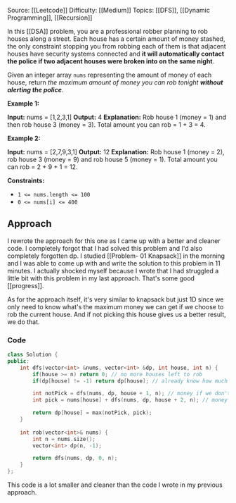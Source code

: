 Source: [[Leetcode]]
Difficulty: [[Medium]]
Topics: [[DFS]], [[Dynamic Programming]], [[Recursion]]

In this [[DSA]] problem, you are a professional robber planning to rob houses along a street. Each house has a certain amount of money stashed, the only constraint stopping you from robbing each of them is that adjacent houses have security systems connected and **it will automatically contact the police if two adjacent houses were broken into on the same night**.

Given an integer array `nums` representing the amount of money of each house, return _the maximum amount of money you can rob tonight **without alerting the police**_.

**Example 1:**

**Input:** nums = [1,2,3,1]
**Output:** 4
**Explanation:** Rob house 1 (money = 1) and then rob house 3 (money = 3).
Total amount you can rob = 1 + 3 = 4.

**Example 2:**

**Input:** nums = [2,7,9,3,1]
**Output:** 12
**Explanation:** Rob house 1 (money = 2), rob house 3 (money = 9) and rob house 5 (money = 1).
Total amount you can rob = 2 + 9 + 1 = 12.

**Constraints:**

- `1 <= nums.length <= 100`
- `0 <= nums[i] <= 400`

## Approach 
I rewrote the approach for this one as I came up with a better and cleaner code.
I completely forgot that I had solved this problem and I'd also completely forgotten dp.
I studied [[Problem- 01 Knapsack]] in the morning and I was able to come up with and write the solution to this problem in 11 minutes. I actually shocked myself because I wrote that I had struggled a little bit with this problem in my last approach. That's some good [[progress]].

As for the approach itself, it's very similar to knapsack but just 1D since we only need to know what's the maximum money we can get if we choose to rob the current house. And if not picking this house gives us a better result, we do that.

### Code 
``` cpp
class Solution {
public:
    int dfs(vector<int> &nums, vector<int> &dp, int house, int n) {
        if(house >= n) return 0; // no more houses left to rob
        if(dp[house] != -1) return dp[house]; // already know how much money we can get starting from current house

        int notPick = dfs(nums, dp, house + 1, n); // money if we don't rob this house
        int pick = nums[house] + dfs(nums, dp, house + 2, n); // money if we do rob this house

        return dp[house] = max(notPick, pick);
    }
    
    int rob(vector<int>& nums) {
        int n = nums.size();
        vector<int> dp(n, -1);

        return dfs(nums, dp, 0, n);
    }
};
```
This code is a lot smaller and cleaner than the code I wrote in my previous approach. 